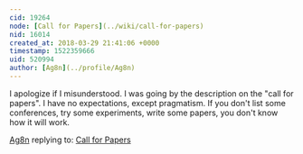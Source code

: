 ```yaml
---
cid: 19264
node: [Call for Papers](../wiki/call-for-papers)
nid: 16014
created_at: 2018-03-29 21:41:06 +0000
timestamp: 1522359666
uid: 520994
author: [Ag8n](../profile/Ag8n)
---
```


I apologize if I misunderstood.  I was going by the description on the "call for papers". I have no expectations, except pragmatism.  If you don't list some conferences, try some experiments, write some papers, you don't know how it will work.  

[Ag8n](../profile/Ag8n) replying to: [Call for Papers](../wiki/call-for-papers)

